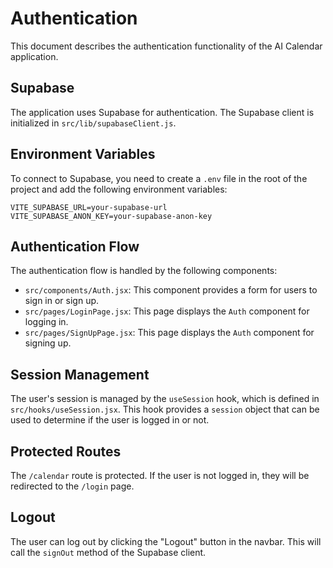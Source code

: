 # Authentication

This document describes the authentication functionality of the AI Calendar application.

## Supabase

The application uses Supabase for authentication. The Supabase client is initialized in `src/lib/supabaseClient.js`.

## Environment Variables

To connect to Supabase, you need to create a `.env` file in the root of the project and add the following environment variables:

```
VITE_SUPABASE_URL=your-supabase-url
VITE_SUPABASE_ANON_KEY=your-supabase-anon-key
```

## Authentication Flow

The authentication flow is handled by the following components:

* `src/components/Auth.jsx`: This component provides a form for users to sign in or sign up.
* `src/pages/LoginPage.jsx`: This page displays the `Auth` component for logging in.
* `src/pages/SignUpPage.jsx`: This page displays the `Auth` component for signing up.

## Session Management

The user's session is managed by the `useSession` hook, which is defined in `src/hooks/useSession.jsx`. This hook provides a `session` object that can be used to determine if the user is logged in or not.

## Protected Routes

The `/calendar` route is protected. If the user is not logged in, they will be redirected to the `/login` page.

## Logout

The user can log out by clicking the "Logout" button in the navbar. This will call the `signOut` method of the Supabase client.
